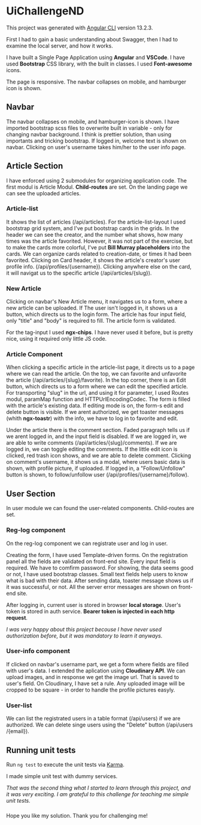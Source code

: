 # UiChallengeND

This project was generated with [Angular CLI](https://github.com/angular/angular-cli) version 13.2.3.

First I had to gain a basic understanding about Swagger, then I had to examine the local server, and how it works.

I have built a Single Page Application using **Angular** and **VSCode**. I have used **Bootstrap** CSS library, with the built in classes. I used **Font-awesome** icons.

The page is responsive. The navbar collapses on mobile, and hamburger icon is shown. 

## Navbar

The navbar collapses on mobile, and hamburger-icon is shown. I have imported bootstrap scss files to overwrite built in variable - only for changing navbar background. I think is prettier solution, than using importants and tricking bootstrap.
If logged in, welcome text is shown on navbar. Clicking on user's username takes him/her to the user info page.

## Article Section

I have enforced using 2 submodules for organizing application code. The first modul is Article Modul. **Child-routes** are set. On the landing page we can see the uploaded articles. 

### Article-list

It shows the list of articles (/api/articles). For the article-list-layout I used bootstrap grid system, and I've put bootstrap cards in the grids. In the header we can see the creator, and the number what shows, how many times was the article favorited.
However, it was not part of the exercise, but to make the cards more colorful, I've put **Bill Murray placeholders** into the cards.
We can organize cards related to creation-date, or times it had been favorited.
Clicking on Card header, it shows the article's creator's user profile info. (/api/profiles/{username}).
Clicking anywhere else on the card, it will navigat us to the specific article (/api/articles/{slug}).

### New Article

Clicking on navbar's New Article menu, it navigates us to a form, where a new article can be uploaded. If The user isn't logged in, it shows us a button, which directs us to the login form.
The article has four input field, only "title" and "body" is required to fill.
The article form is validated. 

For the tag-input I used **ngx-chips**. I have never used it before, but is pretty nice, using it required only little JS code.

### Article Component

When clicking a specific article in the article-list page, it directs us to a page where we can read the article. On the top, we can favorite and unfavorite the article (/api/articles/{slug}/favorite).
In the top corner, there is an Edit button, which directs us to a form where we can edit the specified article. For transporting "slug" in the url, and using it for parameter, I used Routes modul, paramMap function and HTTPUrlEncodingCodec. The form is filled with the article's existing data. If editing mode is on, the form-s edit and delete button is visible.
If we arent authorized, we get toaster messages (whith **ngx-toastr**) with the info, we have to log in to favorite and edit.

Under the article there is the comment section. Faded paragraph tells us if we arent logged in, and the input field is disabled. If we are logged in, we are able to write comments (/api/articles/{slug}/comments).
If we are logged in, we can toggle editing the comments. If the little edit icon is clicked, red trash icon shows, and we are able to delete comment.
Clicking on comment's username, it shows us a modal, where users basic data is shown, with profile picture, if uploaded. If logged in, a "Follow/Unfollow" button is shown, to follow/unfollow user (/api/profiles/{username}/follow).

## User Section

In user module we can found the user-related components. Child-routes are set.

### Reg-log component

On the reg-log component we can registrate user and log in user.

Creating the form, I have used Template-driven forms. On the registration panel all the fields are validated on front-end site. Every input field is required. We have to comfirm password. For showing, the data seems good or not, I have used bootstrap classes. Small text fields help users to know what is bad with their data. After sending data, toaster message shows us if it was successful, or not. All the server error messages are shown on front-end site.

After logging in, current user is stored in browser **local storage**. User's token is stored in auth service. **Bearer token is injected in each http request**. 

_I was very happy about this project becouse I have never used authorization before, but it was mandatory to learn it anyways._

### User-info component

If clicked on navbar's username part, we get a form where fields are filled with user's data.
I extended the aplication using **Cloudinary API**. We can upload images, and in response we get the image url. That is saved to user's field. On Cloudinary, I have set a rule. Any uploaded image will be cropped to be square - in order to handle the profile pictures easyly.

### User-list

We can list the registrated users in a table format (/api/users) if we are authorized. We can delete singe users using the "Delete" button (​/api​/users​/{email}).


## Running unit tests

Run `ng test` to execute the unit tests via [Karma](https://karma-runner.github.io).

I made simple unit test with dummy services.

_That was the second thing what I started to learn through this project, and it was very exciting. I am grateful to this challenge for teaching me simple unit tests._

###
Hope you like my solution. Thank you for challenging me!

